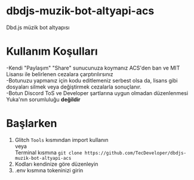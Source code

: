 # dbdjs-muzik-bot-altyapi-acs
Dbd.js müzik bot altyapısı

# Kullanım Koşulları
-Kendi "Paylaşım" "Share" sunucunuza koymanız ACS'den ban ve MIT Lisansı ile belirlenen cezalara çarptırılırsınız <br />
-Botunuzu yapmanız için kodu editlemeniz serbest olsa da, lisans gibi dosyaları silmek veya değiştirmek cezalarla sonuçlanır. <br />
-Botun Discord ToS ve Developer şartlarına uygun olmadan düzenlenmesi Yuka'nın sorumluluğu **değildir** <br />

# Başlarken
1. Glitch `Tools` kısmından import kullanın <br />
veya <br />
Terminal kısmına ```git clone https://github.com/TecDeveloper/dbdjs-muzik-bot-altyapi-acs``` <br />
2. Kodları kendinize göre düzenleyin <br />
3. .env kısmına tokeninizi girin <br />

